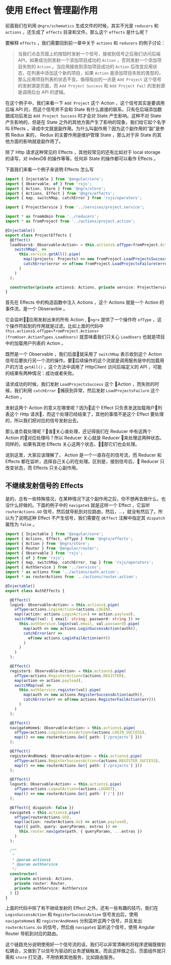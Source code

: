 # 使用 Effect 管理副作用

前面我们在利用 `@ngrx/schematics` 生成文件的时候，其实不光是 `reducers` 和 `actions` ，还生成了 `effects` 目录和文件。那么这个 `effects` 是什么呢？

要解释 `effects` ，我们需要回到前一章中关于 `actions` 和 `reducers` 的例子讨论：

> 当我们点击页面上的按钮时发射一个信号，接收到信号之后我们访问后端 API，如果成功则发射一个添加项目成功的 `Action` ，否则发射一个添加项目失败的 `Action` 。当应用接收到添加项目成功的 `Action` 后改变应用状态，在列表中添加这个新的项目，如果 `Action` 是添加项目失败的类型的，那么应用项目列表的状态不变。值得指出的一点是 `Add Project` 这个信号的发射源是页面，而 `Add Project Success` 和 `Add Project Fail` 的发射源是调用后台 API 的逻辑。

在这个例子中，我们来看一下 `Add Project` 这个 Action ，这个信号其实是要调用后端 API 的，而这个信号并不会和 State 有什么直接的联系，只有在后端添加数据成功后发出 `Add Project Success` 时才会对 State 产生影响。这种不对 State 产生影响的，但是在 State 之外的其他方面产生了影响的现象，我们给它起个名字叫 Effects ，译成中文就是副作用。为什么叫副作用？因为这个副作用的“副”是参照 Redux 来的， Redux 的主要作用是维护管理 State ，那么对于非 State 的其他方面的影响就是副作用了。

除了 Http 请求这种常见的 Effects ，其他较常见的还有比如对于 local storage 的读写，对 indexDB 的操作等等。任何非 State 的操作都可以看作 Effects 。

下面我们来看一个例子来说明 Effects 怎么写

```ts
import { Injectable } from '@angular/core';
import { Observable, of } from 'rxjs';
import { Action, Store } from '@ngrx/store';
import { Actions, Effect } from '@ngrx/effects';
import { map, switchMap, catchError } from 'rxjs/operators';

import { ProjectService } from '../services/project.service';

import * as fromAdmin from '../reducers';
import * as fromProject from '../actions/project.action';

@Injectable()
export class ProjectEffects {
  @Effect()
  loadUsers$: Observable<Action> = this.actions$.ofType<fromProject.Actions>(fromUser.ActionTypes.LoadUsers).pipe(
    switchMap(_ =>
      this.service.getAll().pipe(
        map((projects: Projects) => new fromProject.LoadProjectsSuccess(projects)),
        catchError(error => of(new fromProject.LoadProjectsFailure(error)))
      )
    )
  );

  constructor(private actions$: Actions, private service: ProjectService, private store: Store<fromProject.State>) {}
}

```

首先在 Effects 中的构造函数中注入 Actions ，这个 Actions 就是一个 Action 的事件流，是一个 Obseravble 。

它会监听应用发射出来的所有 Action , `ngrx` 提供了一个操作符 `ofType` ，这个操作符起到的作用就是过滤。比如上面的代码中 `this.actions$.ofType<fromProject.Actions>(fromUser.ActionTypes.LoadUsers)` 就意味着我们只关心 `LoadUsers` 也就是项目中的加载用户列表的 Action 。

既然是一个 Observable ，我们后面就采用了 `switchMap` 表示收到这个 Action 信号后要执行另一个流的操作。要后续操作的这个流就是调用服务层中的加载用户的方法 `getAll()` ，这个方法中调用了 HttpClient 访问后端定义的 API ，可能的结果有两种情况：成功或者失败。

请求成功的时候，我们发射 `LoadProjectsSuccess` 这个 Action ，而失败的时候，我们利用 `catchError` 捕获到异常，然后发射 `LoadProjectsFailure` 这个 Action 。

发射这两个 Action 的意义在哪里呢？因为这个 Effect 只负责发送加载用户列表这个 Http 请求，而这个处理已经结束了，其他的事情不是这个 Effect 要处理的，所以我们把对应的信号发射出去。

那么谁负载处理呢？谁关心谁处理，还记得我们在 Reducer 中有这两个 Action 的对应处理吗？所以 Reducer 关心就是 Reducer 来处理这两种状态。同样的，如果有其他 Effects 关心这两个状态，那它们也会处理。

说到这里，大家应该理解了， Action 是一个一直存在的信号流，而 Reducer 和 Effects 都在监听，选择自己关心的在处理。区别是，接到信号后， Reducer 只改变状态，而 Effects 只关心副作用。

## 不继续发射信号的 Effects

是的，总有一些特殊情况，在某种情况下这个副作用之后，你不想再去做什么，也没什么好做的。下面的例子中的 `navigate$` 就是这样一个 Effect ，它监听 `routerActions.GO` 信号，然后就导航到对应路由，然后，...，就没有然后了。所以为了说明这种 Effect 不产生信号，我们需要在 `@Effect` 注解中指定其 `dispatch` 属性为 `false` 。

```ts
import { Injectable } from '@angular/core';
import { Actions, Effect, ofType } from '@ngrx/effects';
import { Action } from '@ngrx/store';
import { Router } from '@angular/router';
import { Observable } from 'rxjs';
import { of } from 'rxjs';
import { map, switchMap, catchError, tap } from 'rxjs/operators';
import { AuthService } from '../services';
import * as actions from '../actions/auth.action';
import * as routerActions from '../actions/router.action';

@Injectable()
export class AuthEffects {

  @Effect()
  login$: Observable<Action> = this.actions$.pipe(
    ofType<actions.LoginAction>(actions.LOGIN),
    map((action: actions.LoginAction) => action.payload),
    switchMap((val: { email: string; password: string }) =>
      this.authService.login(val.email, val.password).pipe(
        map(auth => new actions.LoginSuccessAction(auth)),
        catchError(err =>
          of(new actions.LoginFailAction(err))
        )
      )
    )
  );

  @Effect()
  register$: Observable<Action> = this.actions$.pipe(
    ofType<actions.RegisterAction>(actions.REGISTER),
    map(action => action.payload),
    switchMap(val =>
      this.authService.register(val).pipe(
        map(auth => new actions.RegisterSuccessAction(auth)),
        catchError(err => of(new actions.RegisterFailAction(err)))
      )
    )
  );

  @Effect()
  navigateHome$: Observable<Action> = this.actions$.pipe(
    ofType<actions.LoginSuccessAction>(actions.LOGIN_SUCCESS),
    map(() => new routerActions.Go({ path: ['/projects'] }))
  );

  @Effect()
  registerAndHome$: Observable<Action> = this.actions$.pipe(
    ofType<actions.RegisterSuccessAction>(actions.REGISTER_SUCCESS),
    map(() => new routerActions.Go({ path: ['/projects'] }))
  );

  @Effect()
  logout$: Observable<Action> = this.actions$.pipe(
    ofType<actions.LogoutAction>(actions.LOGOUT),
    map(() => new routerActions.Go({ path: ['/'] }))
  );

  @Effect({ dispatch: false })
  navigate$ = this.actions$.pipe(
    ofType(routerActions.GO),
    map((action: routerActions.Go) => action.payload),
    tap(({ path, query: queryParams, extras }) =>
      this.router.navigate(path, { queryParams, ...extras })
    )
  );

  /**
   *
   * @param actions$
   * @param authService
   */
  constructor(
    private actions$: Actions,
    private router: Router,
    private authService: AuthService
  ) {}
}

```

上面的代码中除了有不继续发射的 Effect 之外，还有一些有趣的技巧，我们在 `LoginSuccessAction` 和 `RegisterSuccessAction` 信号发出后，使用 `navigateHome$` 和 `registerAndHome$` 分别监听这两个信号，并且发出 `routerActions.Go` 的信号，然后由 `navigate$` 监听这个信号，使用 Angular Router 导航到对应的路由。

这个链路充分说明使用好一个信号流的话，我们可以非常清晰的将程序逻辑既做到松耦合，又做到了以信号为驱动的业务逻辑触发。而且这样做之后，页面组件就只需和 `store` 打交道，不用依赖其他服务，比如路由服务。
